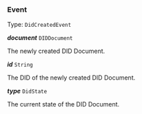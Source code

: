 

### Event

Type: `DidCreatedEvent`



  
<article>

***document*** `DIDDocument` 

The newly created DID Document.

</article>
<article>

***id*** `String` 

The DID of the newly created DID Document.

</article>
<article>

***type*** `DidState` 

The current state of the DID Document.

</article>

